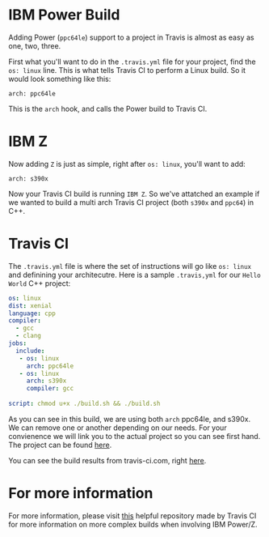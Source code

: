 # IBM Power Build

Adding Power (`ppc64le`) support to a project in Travis is almost as easy as one, two, three. 

First what you'll want to do in the `.travis.yml` file for your project, find the `os: linux` line. This is what tells Travis CI to perform a Linux build. So it would look something like this:

`arch: ppc64le`

This is the `arch` hook, and calls the Power build to Travis CI.

# IBM Z

Now adding `Z` is just as simple, right after `os: linux`, you'll want to add:

`arch: s390x`

Now your Travis CI build is running `IBM Z`. So we've attatched an example if we wanted to build a multi arch Travis CI project (both `s390x` and `ppc64`) in C++.

# Travis CI

The `.travis.yml` file is where the set of instructions will go like `os: linux` and definining your architecutre. Here is a sample `.travis,yml` for our `Hello World` C++ project: 

```yaml
os: linux
dist: xenial
language: cpp
compiler: 
  - gcc
  - clang
jobs:
  include:
   - os: linux
     arch: ppc64le
   - os: linux
     arch: s390x
     compiler: gcc
      
script: chmod u+x ./build.sh && ./build.sh
```
As you can see in this build, we are using both `arch` ppc64le, and s390x. We can remove one or another depending on our needs. For your convienence we will link you to the actual project so you can see first hand. The project can be found [here](https://github.com/Montana/cpp-travis-multiarch). 

You can see the build results from travis-ci.com, right [here](https://travis-ci.com/Montana/cpp-travis-multiarch).

# For more information 

For more information, please visit [this](https://github.com/Montana/manifest) helpful repository made by Travis CI for more information on more complex builds when involving IBM Power/Z.
